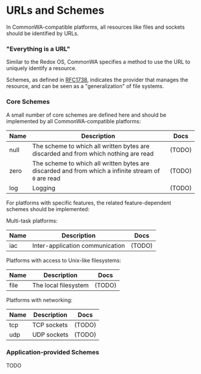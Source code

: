 # URLs and Schemes

In CommonWA-compatible platforms, all resources like files and sockets should be identified by URLs.

### "Everything is a URL"

Similar to the Redox OS, CommonWA specifies a method to use the URL to uniquely identify a resource.

Schemes, as defined in [RFC1738](https://tools.ietf.org/html/rfc1738), indicates the provider that manages the resource, and can be seen as a "generalization" of file systems.

### Core Schemes

A small number of core schemes are defined here and should be implemented by all CommonWA-compatible platforms:

| Name | Description | Docs
| --- | --- | --- |
| null | The scheme to which all written bytes are discarded and from which nothing are read | (TODO) |
| zero | The scheme to which all written bytes are discarded and from which a infinite stream of `0` are read | (TODO) |
| log | Logging | (TODO) |

For platforms with specific features, the related feature-dependent schemes should be implemented:

Multi-task platforms:

| Name | Description | Docs
| --- | --- | --- |
| iac | Inter-application communication | (TODO) |

Platforms with access to Unix-like filesystems:

| Name | Description | Docs
| --- | --- | --- |
| file | The local filesystem | (TODO) |

Platforms with networking:

| Name | Description | Docs
| --- | --- | --- |
| tcp | TCP sockets | (TODO) |
| udp | UDP sockets | (TODO) |

### Application-provided Schemes

TODO
